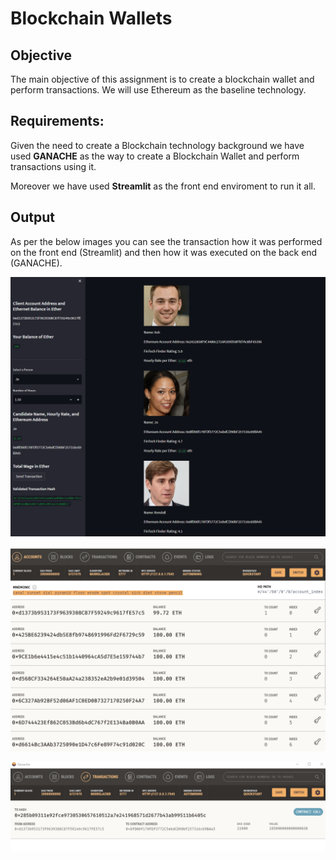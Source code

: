 # Blockchain Wallets

## Objective

The main objective of this assignment is to create a blockchain wallet and perform transactions. We will use Ethereum as the baseline technology.

## Requirements:

Given the need to create a Blockchain technology background we have used **GANACHE** as the way to create a Blockchain Wallet and perform transactions using it.

Moreover we have used **Streamlit** as the front end enviroment to run it all.

## Output

As per the below images you can see the transaction how it was performed on the front end (Streamlit) and then how it was executed on the back end (GANACHE).

![Streamlit](./Output_Images/print_screen01.png)

![GANACHE_Account](./Output_Images/print_screen02.png)

![GANACHE_Transaction](./Output_Images/print_screen03.png)